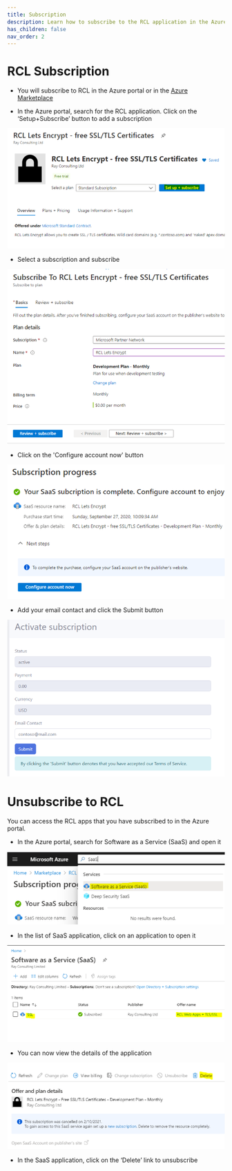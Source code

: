 ```yaml
---
title: Subscription
description: Learn how to subscribe to the RCL application in the Azure Marketplace or Azure Portal 
has_children: false
nav_order: 2
---
```


# RCL Subscription

- You will subscribe to RCL in the Azure portal or in the [Azure Marketplace](https://azuremarketplace.microsoft.com/en-us/marketplace/apps/rayconsulting.002?tab=overview)

- In the Azure portal, search for the RCL application. Click on the ‘Setup+Subscribe’ button to add a subscription

![image](../images/subscription/marketplace-subscribe.png)

- Select a subscription and subscribe

![image](../images/subscription/review.png)

- Click on the 'Configure account now' button

![image](../images/subscription/configure.png)

- Add your email contact and click the Submit button

![image](../images/subscription/configure-rcl.png)

# Unsubscribe to RCL 

You can access the RCL apps that you have subscribed to in the Azure portal.

- In the Azure portal, search for Software as a Service (SaaS) and open it

![image](../images/subscription/subscribe-saas-open.png)

- In the list of SaaS application, click on an application to open it

![image](../images/subscription/subscribe-saas-apps.png)

- You can now view the details of the application

![image](../images/subscription/unsubscribe.PNG)

- In the SaaS application, click on the ‘Delete’ link to unsubscribe









